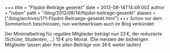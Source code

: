 +++
title = "Flipdot-Beiträge gesenkt"
date = 2012-08-14T14:49:00Z
author = "ruben"
path = "/blog/2012/08/14/flipdot-beitrage-gesenkt"
aliases = ["/blog/archives/171-Flipdot-Beitraege-gesenkt.html"]
+++
Schon vor dem Sommerloch beschlossen, nun werbewirksam auch im Blog
verkündet:

Der Minimalbeitrag für reguläre Mitglieder beträgt nun 23 €, der
reduzierte (Schüler, Studenten, ...) 10 € pro Monat. (Die meisten der
bisherigen Mitglieder lassen aber ihre alten Beiträge von 36 € weiter
laufen)
